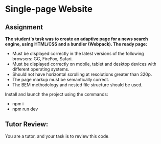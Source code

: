 # Single-page Website
## Assignment

**The student's task was to create an adaptive page for a news search engine,
using HTML/CSS and a bundler (Webpack). The ready page:**
* Must be displayed correctly in the latest versions of the following browsers: GC, FireFox, Safari.
* Must be displayed correctly on mobile, tablet and desktop devices with different operating systems.
* Should not have horizontal scrolling at resolutions greater than 320p.
* The page markup must be semantically correct.
* The BEM methodology and nested file structure should be used.

Install and launch the project using the commands:
- npm i
- npm run dev

## Tutor Review: 

You are a tutor, and your task is to review this code.

